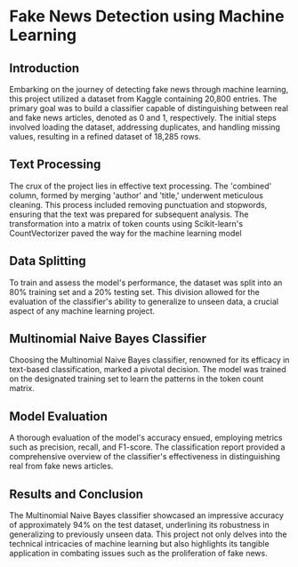 # Fake News Detection using Machine Learning

## Introduction

Embarking on the journey of detecting fake news through machine learning, this project utilized a dataset from Kaggle containing 20,800 entries. The primary goal was to build a classifier capable of distinguishing between real and fake news articles, denoted as 0 and 1, respectively. The initial steps involved loading the dataset, addressing duplicates, and handling missing values, resulting in a refined dataset of 18,285 rows.

## Text Processing

The crux of the project lies in effective text processing. The 'combined' column, formed by merging 'author' and 'title,' underwent meticulous cleaning. This process included removing punctuation and stopwords, ensuring that the text was prepared for subsequent analysis. The transformation into a matrix of token counts using Scikit-learn's CountVectorizer paved the way for the machine learning model

## Data Splitting

To train and assess the model's performance, the dataset was split into an 80% training set and a 20% testing set. This division allowed for the evaluation of the classifier's ability to generalize to unseen data, a crucial aspect of any machine learning project.

## Multinomial Naive Bayes Classifier

Choosing the Multinomial Naive Bayes classifier, renowned for its efficacy in text-based classification, marked a pivotal decision. The model was trained on the designated training set to learn the patterns in the token count matrix.

## Model Evaluation

A thorough evaluation of the model's accuracy ensued, employing metrics such as precision, recall, and F1-score. The classification report provided a comprehensive overview of the classifier's effectiveness in distinguishing real from fake news articles.

## Results and Conclusion

The Multinomial Naive Bayes classifier showcased an impressive accuracy of approximately 94% on the test dataset, underlining its robustness in generalizing to previously unseen data. This project not only delves into the technical intricacies of machine learning but also highlights its tangible application in combating issues such as the proliferation of fake news.
